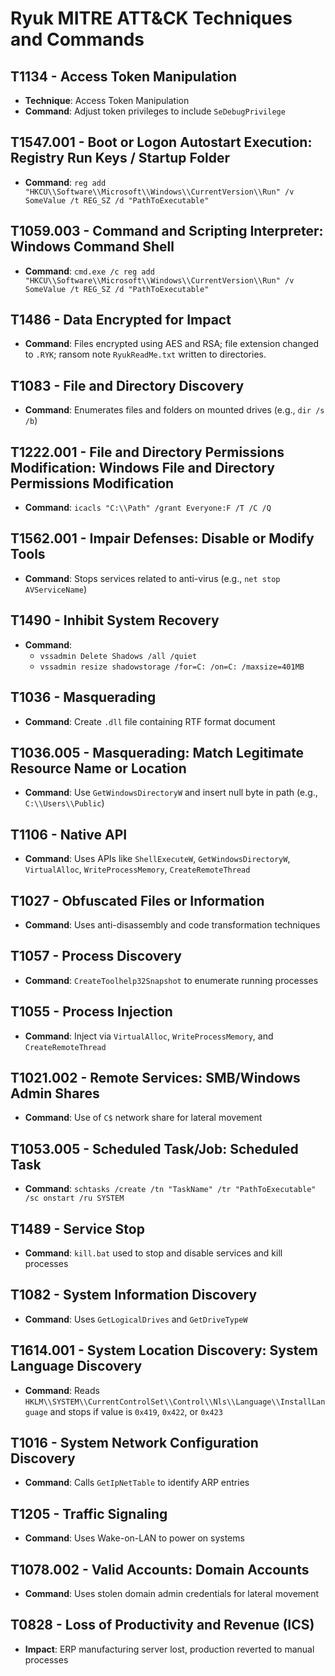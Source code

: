 # Ryuk MITRE ATT&CK Techniques and Commands

## T1134 - Access Token Manipulation
- **Technique**: Access Token Manipulation
- **Command**: Adjust token privileges to include `SeDebugPrivilege`

## T1547.001 - Boot or Logon Autostart Execution: Registry Run Keys / Startup Folder
- **Command**: `reg add "HKCU\\Software\\Microsoft\\Windows\\CurrentVersion\\Run" /v SomeValue /t REG_SZ /d "PathToExecutable"`

## T1059.003 - Command and Scripting Interpreter: Windows Command Shell
- **Command**: `cmd.exe /c reg add "HKCU\\Software\\Microsoft\\Windows\\CurrentVersion\\Run" /v SomeValue /t REG_SZ /d "PathToExecutable"`

## T1486 - Data Encrypted for Impact
- **Command**: Files encrypted using AES and RSA; file extension changed to `.RYK`; ransom note `RyukReadMe.txt` written to directories.

## T1083 - File and Directory Discovery
- **Command**: Enumerates files and folders on mounted drives (e.g., `dir /s /b`)

## T1222.001 - File and Directory Permissions Modification: Windows File and Directory Permissions Modification
- **Command**: `icacls "C:\\Path" /grant Everyone:F /T /C /Q`

## T1562.001 - Impair Defenses: Disable or Modify Tools
- **Command**: Stops services related to anti-virus (e.g., `net stop AVServiceName`)

## T1490 - Inhibit System Recovery
- **Command**: 
  - `vssadmin Delete Shadows /all /quiet`
  - `vssadmin resize shadowstorage /for=C: /on=C: /maxsize=401MB`

## T1036 - Masquerading
- **Command**: Create `.dll` file containing RTF format document

## T1036.005 - Masquerading: Match Legitimate Resource Name or Location
- **Command**: Use `GetWindowsDirectoryW` and insert null byte in path (e.g., `C:\\Users\\Public`)

## T1106 - Native API
- **Command**: Uses APIs like `ShellExecuteW`, `GetWindowsDirectoryW`, `VirtualAlloc`, `WriteProcessMemory`, `CreateRemoteThread`

## T1027 - Obfuscated Files or Information
- **Command**: Uses anti-disassembly and code transformation techniques

## T1057 - Process Discovery
- **Command**: `CreateToolhelp32Snapshot` to enumerate running processes

## T1055 - Process Injection
- **Command**: Inject via `VirtualAlloc`, `WriteProcessMemory`, and `CreateRemoteThread`

## T1021.002 - Remote Services: SMB/Windows Admin Shares
- **Command**: Use of `C$` network share for lateral movement

## T1053.005 - Scheduled Task/Job: Scheduled Task
- **Command**: `schtasks /create /tn "TaskName" /tr "PathToExecutable" /sc onstart /ru SYSTEM`

## T1489 - Service Stop
- **Command**: `kill.bat` used to stop and disable services and kill processes

## T1082 - System Information Discovery
- **Command**: Uses `GetLogicalDrives` and `GetDriveTypeW`

## T1614.001 - System Location Discovery: System Language Discovery
- **Command**: Reads `HKLM\\SYSTEM\\CurrentControlSet\\Control\\Nls\\Language\\InstallLanguage` and stops if value is `0x419`, `0x422`, or `0x423`

## T1016 - System Network Configuration Discovery
- **Command**: Calls `GetIpNetTable` to identify ARP entries

## T1205 - Traffic Signaling
- **Command**: Uses Wake-on-LAN to power on systems

## T1078.002 - Valid Accounts: Domain Accounts
- **Command**: Uses stolen domain admin credentials for lateral movement

## T0828 - Loss of Productivity and Revenue (ICS)
- **Impact**: ERP manufacturing server lost, production reverted to manual processes
